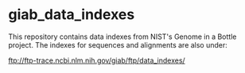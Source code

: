 # giab_data_indexes
This repository contains data indexes from NIST's Genome in a Bottle project. The indexes for sequences and alignments are also under:

ftp://ftp-trace.ncbi.nlm.nih.gov/giab/ftp/data_indexes/


